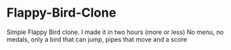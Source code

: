 # Flappy-Bird-Clone
Simple Flappy Bird clone. I made it in two hours (more or less)
No menu, no medals, only a bird that can jump, pipes that move and a score
